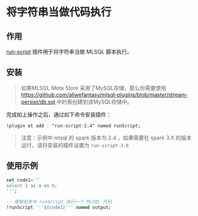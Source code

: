 # 将字符串当做代码执行

## 作用

[run-script](https://github.com/allwefantasy/mlsql-plugins/tree/master/run-script) 插件用于将字符串当做 MLSQL 脚本执行。

## 安装

> 如果MLSQL Meta Store 采用了MySQL存储，那么你需要使用 https://github.com/allwefantasy/mlsql-plugins/blob/master/stream-persist/db.sql
> 中的表创建到该MySQL存储中。

完成如上操作之后，通过如下命令安装插件：

```
!plugin et add - "run-script-2.4" named runScript;
```

> 注意：示例中 mlsql 的 spark 版本为 2.4 ，如果需要在 spark 3.X 的版本运行，请将安装的插件设置为 `run-script-3.0`


## 使用示例

```sql
set code1='''
select 1 as a as b;
''';

-- 使用宏命令 runScript 执行一个 MLSQL 代码
!runScript '''${code1}''' named output;
```